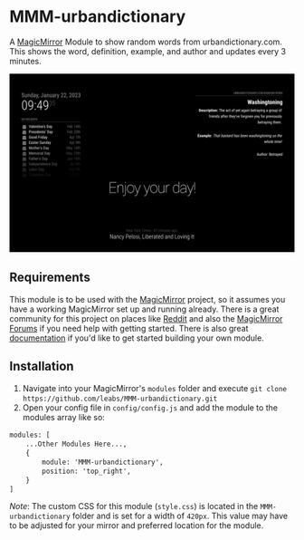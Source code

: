 # MMM-urbandictionary

A [MagicMirror](https://github.com/MichMich/MagicMirror) Module to show random words from urbandictionary.com. This shows the word, definition, example, and author and updates every 3 minutes.

![MMM-urbandictionary module screenshot](/screenshot/mirror.png)

## Requirements

This module is to be used with the [MagicMirror](https://github.com/MichMich/MagicMirror) project, so it assumes you have a working MagicMirror set up and running already. There is a great community for this project on places like [Reddit](https://www.reddit.com/r/MagicMirror/) and also the [MagicMirror Forums](https://forum.magicmirror.builders/) if you need help with getting started. There is also great [documentation](https://magicmirror.builders/) if you'd like to get started building your own module.

## Installation

1. Navigate into your MagicMirror's `modules` folder and execute `git clone https://github.com/leabs/MMM-urbandictionary.git`
2. Open your config file in `config/config.js` and add the module to the modules array like so:

```
modules: [
    ...Other Modules Here...,
    {
        module: 'MMM-urbandictionary',
        position: 'top_right',
    }
]
```

_Note_: The custom CSS for this module (`style.css`) is located in the `MMM-urbandictionary` folder and is set for a width of `420px`. This value may have to be adjusted for your mirror and preferred location for the module.
